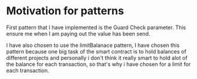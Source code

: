# Motivation for patterns
First pattern that I have implemented is the Guard Check parameter. This ensure me when I am paying out the value has been send.

I have also chosen to use the limitBalanace pattern, I have chosen this pattern because one big task of the smart contract is to hold balances of different projects and personally i don't think it really smart to hold alot of the balance for each transaction, so that's why i have chosen for a limit for each transaction.
